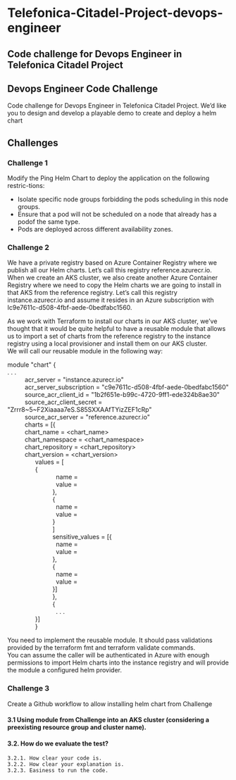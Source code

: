 # Telefonica-Citadel-Project-devops-engineer
  ## Code challenge for Devops Engineer in Telefonica Citadel Project  
  ## Devops Engineer Code Challenge  
  <p>Code challenge for Devops Engineer in Telefonica Citadel Project. We’d like you to design and develop a playable demo to create and deploy a helm chart  
  </p>
  
  ## Challenges  

   ### Challenge 1  
   Modify the Ping Helm Chart to deploy the application on the following restric-tions: <br>
   * Isolate specific node groups forbidding the pods scheduling in this node groups.
   * Ensure that a pod will not be scheduled on a node that already has a podof the same type.
   * Pods are deployed across different availability zones.

   ### Challenge 2  
  We have a private registry based on Azure Container Registry where we publish all our Helm charts. Let’s call this registry reference.azurecr.io.  
  When we create an AKS cluster, we also create another Azure Container Registry where we need to copy the Helm charts we are going to install in that AKS from the reference registry. Let’s call this registry instance.azurecr.io and assume it resides in an Azure subscription with Ic9e7611c-d508-4fbf-aede-0bedfabc1560.   

  As we work with Terraform to install our charts in our AKS cluster, we’ve thought that it would be quite helpful to have a reusable module that allows us    to import a set of charts from the reference registry to the instance registry using a local provisioner and install them on our AKS cluster.  
  We will call our reusable module in the following way:  

  module "chart" {  
  . . .  
    &nbsp; &nbsp; &nbsp; &nbsp; &nbsp; acr_server = "instance.azurecr.io"  
    &nbsp; &nbsp; &nbsp; &nbsp; &nbsp; acr_server_subscription = "c9e7611c-d508-4fbf-aede-0bedfabc1560"   
    &nbsp; &nbsp; &nbsp; &nbsp; &nbsp; source_acr_client_id = "1b2f651e-b99c-4720-9ff1-ede324b8ae30"   
    &nbsp; &nbsp; &nbsp; &nbsp; &nbsp; source_acr_client_secret = "Zrrr8~5~F2Xiaaaa7eS.S85SXXAAfTYizZEF1cRp"   
    &nbsp; &nbsp; &nbsp; &nbsp; &nbsp; source_acr_server = "reference.azurecr.io"   
    &nbsp; &nbsp; &nbsp; &nbsp; &nbsp;  charts = [{   
    &nbsp; &nbsp; &nbsp; &nbsp; &nbsp;    chart_name = <chart_name>  
    &nbsp; &nbsp; &nbsp; &nbsp; &nbsp;    chart_namespace = <chart_namespace>  
    &nbsp; &nbsp; &nbsp; &nbsp; &nbsp;    chart_repository = <chart_repository>  
    &nbsp; &nbsp; &nbsp; &nbsp; &nbsp;    chart_version = <chart_version>  
    &nbsp; &nbsp; &nbsp; &nbsp; &nbsp; &nbsp; &nbsp; &nbsp;   values = [  
    &nbsp; &nbsp; &nbsp; &nbsp; &nbsp; &nbsp; &nbsp; &nbsp;       {  
    &nbsp; &nbsp; &nbsp; &nbsp; &nbsp; &nbsp; &nbsp; &nbsp; &nbsp; &nbsp; &nbsp; &nbsp; &nbsp; &nbsp;   name = <name>  
    &nbsp; &nbsp; &nbsp; &nbsp; &nbsp; &nbsp; &nbsp; &nbsp; &nbsp; &nbsp; &nbsp; &nbsp; &nbsp; &nbsp;   value = <value>  
    &nbsp; &nbsp; &nbsp; &nbsp; &nbsp; &nbsp; &nbsp; &nbsp; &nbsp; &nbsp; &nbsp; &nbsp; &nbsp;    },   
    &nbsp; &nbsp; &nbsp; &nbsp; &nbsp; &nbsp; &nbsp; &nbsp; &nbsp; &nbsp; &nbsp; &nbsp; &nbsp;    {  
    &nbsp; &nbsp; &nbsp; &nbsp; &nbsp; &nbsp; &nbsp; &nbsp; &nbsp; &nbsp; &nbsp; &nbsp; &nbsp; &nbsp;     name = <name>   
    &nbsp; &nbsp; &nbsp; &nbsp; &nbsp; &nbsp; &nbsp; &nbsp; &nbsp; &nbsp; &nbsp; &nbsp; &nbsp; &nbsp;     value = <value>   
    &nbsp; &nbsp; &nbsp; &nbsp; &nbsp; &nbsp; &nbsp; &nbsp; &nbsp; &nbsp; &nbsp; &nbsp; &nbsp;    }  
    &nbsp; &nbsp; &nbsp; &nbsp; &nbsp; &nbsp; &nbsp; &nbsp; &nbsp; &nbsp; &nbsp; &nbsp; &nbsp;   ]   
    &nbsp; &nbsp; &nbsp; &nbsp; &nbsp; &nbsp; &nbsp; &nbsp; &nbsp; &nbsp; &nbsp; &nbsp; &nbsp;   sensitive_values = [{  
    &nbsp; &nbsp; &nbsp; &nbsp; &nbsp; &nbsp; &nbsp; &nbsp; &nbsp; &nbsp; &nbsp; &nbsp; &nbsp; &nbsp;           name = <name>  
    &nbsp; &nbsp; &nbsp; &nbsp; &nbsp; &nbsp; &nbsp; &nbsp; &nbsp; &nbsp; &nbsp; &nbsp; &nbsp; &nbsp;          value = <value>  
    &nbsp; &nbsp; &nbsp; &nbsp; &nbsp; &nbsp; &nbsp; &nbsp; &nbsp; &nbsp; &nbsp; &nbsp; &nbsp;      },  
    &nbsp; &nbsp; &nbsp; &nbsp; &nbsp; &nbsp; &nbsp; &nbsp; &nbsp; &nbsp; &nbsp; &nbsp; &nbsp;     {  
    &nbsp; &nbsp; &nbsp; &nbsp; &nbsp; &nbsp; &nbsp; &nbsp; &nbsp; &nbsp; &nbsp; &nbsp; &nbsp; &nbsp;          name = <name>  
    &nbsp; &nbsp; &nbsp; &nbsp; &nbsp; &nbsp; &nbsp; &nbsp; &nbsp; &nbsp; &nbsp; &nbsp; &nbsp; &nbsp;           value = <value>  
    &nbsp; &nbsp; &nbsp; &nbsp; &nbsp; &nbsp; &nbsp; &nbsp; &nbsp; &nbsp; &nbsp; &nbsp; &nbsp;     }]  
    &nbsp; &nbsp; &nbsp; &nbsp; &nbsp; &nbsp; &nbsp; &nbsp; &nbsp; &nbsp; &nbsp; &nbsp; &nbsp;     },  
    &nbsp; &nbsp; &nbsp; &nbsp; &nbsp; &nbsp; &nbsp; &nbsp; &nbsp; &nbsp; &nbsp; &nbsp; &nbsp;     {  
    &nbsp; &nbsp; &nbsp; &nbsp; &nbsp; &nbsp; &nbsp; &nbsp; &nbsp; &nbsp; &nbsp; &nbsp; &nbsp; &nbsp;         . . .  
    &nbsp; &nbsp; &nbsp; &nbsp; &nbsp; &nbsp; &nbsp; &nbsp;     }]  
    &nbsp; &nbsp; &nbsp; &nbsp; &nbsp; &nbsp; &nbsp; &nbsp;  }  

  You need to implement the reusable module. It should pass validations provided by the terraform fmt and terraform validate commands.    
  You can assume the caller will be authenticated in Azure with enough permissions to import Helm charts into the instance registry and will provide the  module a configured helm provider.     


  ### Challenge 3  
  Create a Github workflow to allow installing helm chart from Challenge     
  #### 3.1 Using module from Challenge into an AKS cluster (considering a preexisting resource group and cluster name).    

  #### 3.2. How do we evaluate the test?   
    3.2.1. How clear your code is.    
    3.2.2. How clear your explanation is.    
    3.2.3. Easiness to run the code.    
